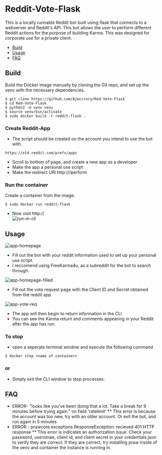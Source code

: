 # Reddit-Vote-Flask
This is a locally runnable Reddit bot built using flask that connects to a webserver and Reddit's API. This bot allows the user to perform different Reddit actions for the purpose of building Karma. This was designed for corporate use for a private client.
- [Build](#build)
- [Usage](#usage)
- [FAQ](#faq)



## Build
Build the Docker image manually by cloning the Git repo, and set up the venv with the necessary dependencies.
```
$ git clone https://github.com/Ajmccrory/Red-Vote-Flask
$ cd Red-Vote-Flask
$ python3 -m venv venv
$ source venv/bin/activate
$ sudo docker build -t reddit-flask .
```
### Create Reddit-App
* The script should be created on the account you intend to use the bot with.
```
https://old.reddit.com/prefs/apps
```
* Scroll to bottom of page, and create a new app as a developer
* Make the app a personal use script
* Make the redirect URI http://<local container url>/perform
### Run the container
Create a container from the image.
```
$ sudo docker run reddit-flask
```
* Now visit http://<address from docker cli>
![run-in-cli](https://user-images.githubusercontent.com/93270610/191367840-6f040530-1265-4449-a601-38a8c3858aad.png)

## Usage

![app-homepage](https://user-images.githubusercontent.com/93270610/191361501-282eebf2-729f-43a0-8572-1cdaaaced16a.png)

* Fill out the bot with your reddit information used to set up your personal use script.
* I reccomend using FreeKarma4u, as a subreddit for the bot to search through.

![app-homepage-filled](https://user-images.githubusercontent.com/93270610/191364902-2b3914f1-23d0-4f5a-b65b-72dfb432f6c4.png)

* Fill out the vote request page with the Client ID and Secret obtained from the reddit app

![app-vote-req](https://user-images.githubusercontent.com/93270610/191364934-42a969bf-9775-4591-891e-912ced2bc0d3.png)

* The app will then begin to return information in the CLI
* You can see the Karma return and comments appearing in your Reddit after the app has run.
### To stop
* open a seperate terminal window and execute the following command
```
$ docker stop <name of container>
```
### or
* Simply exit the CLI window to stop processes.

## FAQ
* ERROR- "looks like you've been doing that a lot. Take a break for 9 minutes before trying again." on field 'ratelimit'
** This error is because the account was too new, try with an older account. Or exit the bot, and run again in 5 minutes.
* ERROR - prawcore.exceptions.ResponseException: recieved 401 HTTP response
** This error is indicates an authorization issue. Check your password, usernmae, client id, and client secret in your credentials.json to verify they are correct. If they are correct, try installing praw inside of the venv and container the instance is running in.
